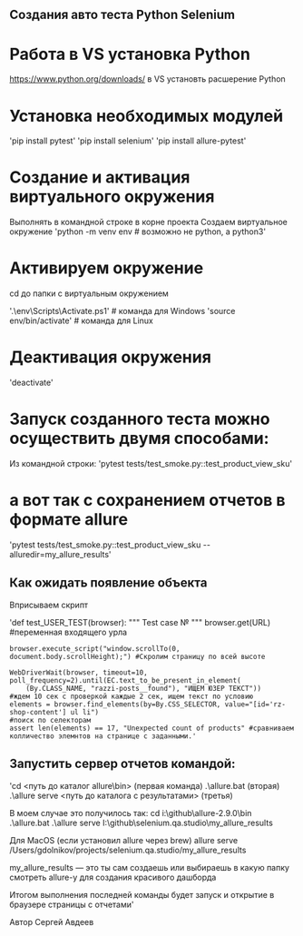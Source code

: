 <h2> Cоздания авто теста Python Selenium</h2>

# Работа в VS установка Python
https://www.python.org/downloads/
в VS установть расшерение Python

# Установка необходимых модулей

'pip install pytest'
'pip install selenium'
'pip install allure-pytest'

# Создание и активация виртуального окружения
Выполнять в командной строке в корне проекта
Создаем виртуальное окружение
'python -m venv env   # возможно не python, а python3'

# Активируем окружение
cd до папки с виртуальным окружением

'.\env\Scripts\Activate.ps1' # команда для Windows
'source env/bin/activate'    # команда для Linux

# Деактивация окружения
'deactivate'

# Запуск созданного теста можно осуществить двумя способами: 
Из командной строки: 
'pytest tests/test_smoke.py::test_product_view_sku'

# а вот так с сохранением отчетов в формате allure
'pytest tests/test_smoke.py::test_product_view_sku --alluredir=my_allure_results'

## Как ожидать появление объекта

Вприсываем скрипт

'def test_USER_TEST(browser):
    """
    Test case №
    """
    browser.get(URL) #переменная входящего урла

    browser.execute_script("window.scrollTo(0, document.body.scrollHeight);") #Скролим страницу по всей высоте

    WebDriverWait(browser, timeout=10, poll_frequency=2).until(EC.text_to_be_present_in_element(
        (By.CLASS_NAME, "razzi-posts__found"), "ИЩЕМ ЮЗЕР ТЕКСТ"))
    #ждем 10 сек с проверкой каждые 2 сек, ищем текст по условию
    elements = browser.find_elements(by=By.CSS_SELECTOR, value="[id='rz-shop-content'] ul li")
    #поиск по селекторам
    assert len(elements) == 17, "Unexpected count of products" #сравниваем колличество элемнтов на странице с заданными.'

## Запустить сервер отчетов командой: 
'cd <путь до каталог allure\bin> (первая команда)
.\allure.bat (вторая)
.\allure serve <путь до каталога с результатами> (третья)

В моем случае это получилось так:
cd i:\github\allure-2.9.0\bin\
.\allure.bat
.\allure serve I:\github\selenium.qa.studio\my_allure_results

Для MacOS (если установил allure через brew)
allure serve /Users/gdolnikov/projects/selenium.qa.studio/my_allure_results

my_allure_results — это ты сам создаешь или выбираешь в какую папку смотреть allure-у для создания красивого дашборда

Итогом выполнения последней команды будет запуск и открытие в браузере страницы с отчетами'

Автор Сергей Авдеев

